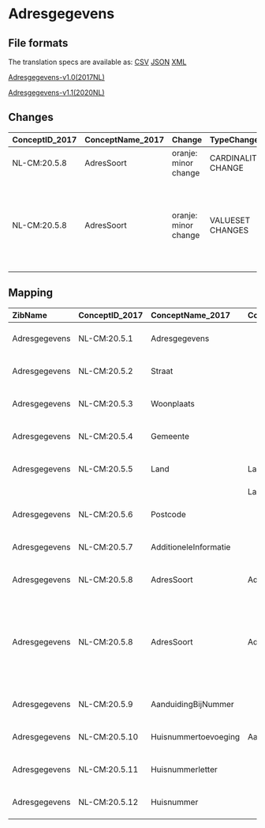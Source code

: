 # Adresgegevens
## File formats

The translation specs are available as: 
[CSV](../csv/Adresgegevens.csv) [JSON](../json/Adresgegevens.json) [XML](../xml/Adresgegevens.xml)



[Adresgegevens-v1.0(2017NL)](https://zibs.nl/wiki/Adresgegevens-v1.0(2017NL))

[Adresgegevens-v1.1(2020NL)](https://zibs.nl/wiki/Adresgegevens-v1.1(2020NL))









## Changes

| ConceptID_2017   | ConceptName_2017   | Change               | TypeChange         | Impact_heen   | TRANSLATIE_spec_heen   | Impact_terug   | TRANSLATIE_spec_terug   | Omschrijving                                                                                                         |
|:-----------------|:-------------------|:---------------------|:-------------------|:--------------|:-----------------------|:---------------|:------------------------|:---------------------------------------------------------------------------------------------------------------------|
| NL-CM:20.5.8     | AdresSoort         | oranje: minor change | CARDINALITY CHANGE | Low           | ONE TO ZERO-TO-ONE     | Medium         | ZERO-TO-ONE TO ONE      | kardinatliteit van 1 naar 0..1                                                                                       |
| NL-CM:20.5.8     | AdresSoort         | oranje: minor change | VALUESET CHANGES   | Low           |                        | Low            |                         | Typo in engelse tekst in waarde binnen AdresTypeCodelijst aangepast. "Tempory address" moet zijn "Temporary address" |

## Mapping

| ZibName       | ConceptID_2017   | ConceptName_2017      | Codelists_2017               | Change                  | ConceptID_2020   | ConceptName_2020      | Codelists_2020               | Bits    | Omschrijving                                                                                                         | TypeChange         | Impact_heen   | TRANSLATIE_spec_heen   | Impact_terug   | TRANSLATIE_spec_terug   |
|:--------------|:-----------------|:----------------------|:-----------------------------|:------------------------|:-----------------|:----------------------|:-----------------------------|:--------|:---------------------------------------------------------------------------------------------------------------------|:-------------------|:--------------|:-----------------------|:---------------|:------------------------|
| Adresgegevens | NL-CM:20.5.1     | Adresgegevens         |                              | groen: geen wijzigingen | NL-CM:20.5.1     | Adresgegevens         |                              |         |                                                                                                                      | NO CHANGE          |               |                        |                |                         |
| Adresgegevens | NL-CM:20.5.2     | Straat                |                              | groen: geen wijzigingen | NL-CM:20.5.2     | Straat                |                              |         |                                                                                                                      | NO CHANGE          |               |                        |                |                         |
| Adresgegevens | NL-CM:20.5.3     | Woonplaats            |                              | groen: geen wijzigingen | NL-CM:20.5.3     | Woonplaats            |                              |         |                                                                                                                      | NO CHANGE          |               |                        |                |                         |
| Adresgegevens | NL-CM:20.5.4     | Gemeente              |                              | groen: geen wijzigingen | NL-CM:20.5.4     | Gemeente              |                              |         |                                                                                                                      | NO CHANGE          |               |                        |                |                         |
| Adresgegevens | NL-CM:20.5.5     | Land                  | LandGBACodelijst             | groen: geen wijzigingen | NL-CM:20.5.5     | Land                  | LandGBACodelijst             |         |                                                                                                                      | NO CHANGE          |               |                        |                |                         |
|               |                  |                       | LandISOCodelijst             |                         |                  |                       | LandISOCodelijst             |         |                                                                                                                      |                    |               |                        |                |                         |
| Adresgegevens | NL-CM:20.5.6     | Postcode              |                              | groen: geen wijzigingen | NL-CM:20.5.6     | Postcode              |                              |         |                                                                                                                      | NO CHANGE          |               |                        |                |                         |
| Adresgegevens | NL-CM:20.5.7     | AdditioneleInformatie |                              | groen: geen wijzigingen | NL-CM:20.5.7     | AdditioneleInformatie |                              |         |                                                                                                                      | NO CHANGE          |               |                        |                |                         |
| Adresgegevens | NL-CM:20.5.8     | AdresSoort            | AdresSoortCodelijst          | oranje: minor change    | NL-CM:20.5.8     | AdresSoort            | AdresSoortCodelijst          | ZIB-959 | kardinatliteit van 1 naar 0..1                                                                                       | CARDINALITY CHANGE | Low           | ONE TO ZERO-TO-ONE     | Medium         | ZERO-TO-ONE TO ONE      |
| Adresgegevens | NL-CM:20.5.8     | AdresSoort            | AdresSoortCodelijst          | oranje: minor change    | NL-CM:20.5.8     | AdresSoort            | AdresSoortCodelijst          | ZIB-900 | Typo in engelse tekst in waarde binnen AdresTypeCodelijst aangepast. "Tempory address" moet zijn "Temporary address" | VALUESET CHANGES   | Low           |                        | Low            |                         |
| Adresgegevens | NL-CM:20.5.9     | AanduidingBijNummer   |                              | groen: geen wijzigingen | NL-CM:20.5.9     | AanduidingBijNummer   |                              |         |                                                                                                                      | NO CHANGE          |               |                        |                |                         |
| Adresgegevens | NL-CM:20.5.10    | Huisnummertoevoeging  | AanduidingBijNummerCodelijst | groen: geen wijzigingen | NL-CM:20.5.10    | Huisnummertoevoeging  | AanduidingBijNummerCodelijst |         |                                                                                                                      | NO CHANGE          |               |                        |                |                         |
| Adresgegevens | NL-CM:20.5.11    | Huisnummerletter      |                              | groen: geen wijzigingen | NL-CM:20.5.11    | Huisnummerletter      |                              |         |                                                                                                                      | NO CHANGE          |               |                        |                |                         |
| Adresgegevens | NL-CM:20.5.12    | Huisnummer            |                              | groen: geen wijzigingen | NL-CM:20.5.12    | Huisnummer            |                              |         |                                                                                                                      | NO CHANGE          |               |                        |                |                         |

